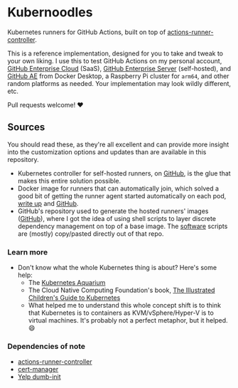 # Kubernoodles

Kubernetes runners for GitHub Actions, built on top of [actions-runner-controller](https://github.com/actions-runner-controller/actions-runner-controller).

This is a reference implementation, designed for you to take and tweak to your own liking.  I use this to test GitHub Actions on my personal account, [GitHub Enterprise Cloud](https://github.com) (SaaS), [GitHub Enterprise Server](https://docs.github.com/en/enterprise-server) (self-hosted), and [GitHub AE](https://docs.github.com/en/github-ae@latest) from Docker Desktop, a Raspberry Pi cluster for `arm64`, and other random platforms as needed.  Your implementation may look wildly different, etc.

Pull requests welcome! :heart:

## Sources

You should read these, as they're all excellent and can provide more insight into the customization options and updates than are available in this repository.

- Kubernetes controller for self-hosted runners, on [GitHub](https://github.com/actions-runner-controller/actions-runner-controller), is the glue that makes this entire solution possible.
- Docker image for runners that can automatically join, which solved a good bit of getting the runner agent started automatically on each pod, [write up](https://sanderknape.com/2020/03/self-hosted-github-actions-runner-kubernetes/) and [GitHub](https://github.com/SanderKnape/github-runner).
- GitHub's repository used to generate the hosted runners' images ([GitHub](https://github.com/actions/virtual-environments)), where I got the idea of using shell scripts to layer discrete dependency management on top of a base image.  The [software](../images/software) scripts are (mostly) copy/pasted directly out of that repo.

### Learn more

- Don't know what the whole Kubernetes thing is about?  Here's some help:
  - The [Kubernetes Aquarium](https://medium.com/@AnneLoVerso/the-kubernetes-aquarium-6a3d1d7a2afd)
  - The Cloud Native Computing Foundation's book, [The Illustrated Children's Guide to Kubernetes](https://www.cncf.io/phippy/the-childrens-illustrated-guide-to-kubernetes/)
  - What helped me to understand this whole concept shift is to think that Kubernetes is to containers as KVM/vSphere/Hyper-V is to virtual machines.  It's probably not a perfect metaphor, but it helped. :smile:

### Dependencies of note

- [actions-runner-controller](https://github.com/actions-runner-controller/actions-runner-controller)
- [cert-manager](cert-manager.io)
- [Yelp dumb-init](https://github.com/Yelp/dumb-init)
